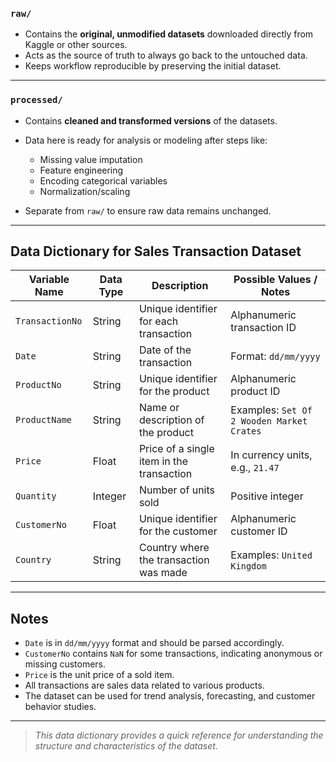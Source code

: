 ### `raw/`

* Contains the **original, unmodified datasets** downloaded directly from Kaggle or other sources.
* Acts as the source of truth to always go back to the untouched data.
* Keeps workflow reproducible by preserving the initial dataset.

---

### `processed/`

* Contains **cleaned and transformed versions** of the datasets.
* Data here is ready for analysis or modeling after steps like:

  * Missing value imputation
  * Feature engineering
  * Encoding categorical variables
  * Normalization/scaling
* Separate from `raw/` to ensure raw data remains unchanged.

---

## Data Dictionary for Sales Transaction Dataset

| Variable Name   | Data Type | Description                               | Possible Values / Notes                   |
| --------------- | --------- | ----------------------------------------- | ----------------------------------------- |
| `TransactionNo` | String    | Unique identifier for each transaction    | Alphanumeric transaction ID               |
| `Date`          | String    | Date of the transaction                   | Format: `dd/mm/yyyy`                      |
| `ProductNo`     | String    | Unique identifier for the product         | Alphanumeric product ID                   |
| `ProductName`   | String    | Name or description of the product        | Examples: `Set Of 2 Wooden Market Crates` |
| `Price`         | Float     | Price of a single item in the transaction | In currency units, e.g., `21.47`          |
| `Quantity`      | Integer   | Number of units sold                      | Positive integer                          |
| `CustomerNo`    | Float     | Unique identifier for the customer        | Alphanumeric customer ID                  |
| `Country`       | String    | Country where the transaction was made    | Examples: `United Kingdom`                |

---

## Notes

* `Date` is in `dd/mm/yyyy` format and should be parsed accordingly.
* `CustomerNo` contains `NaN` for some transactions, indicating anonymous or missing customers.
* `Price` is the unit price of a sold item.
* All transactions are sales data related to various products.
* The dataset can be used for trend analysis, forecasting, and customer behavior studies.

---

> *This data dictionary provides a quick reference for understanding the structure and characteristics of the dataset.*
